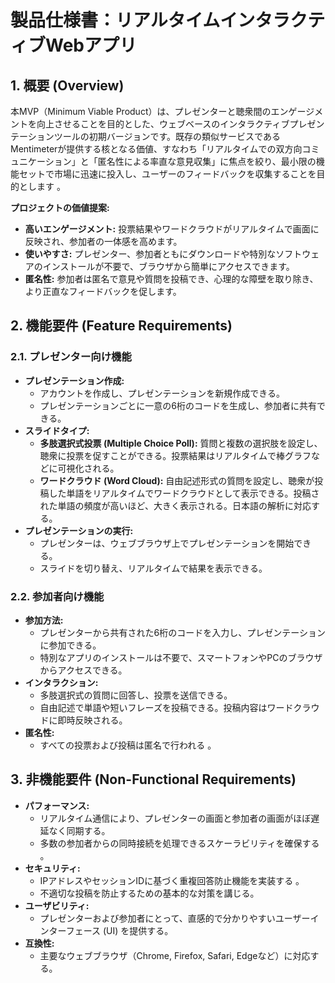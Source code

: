 # **製品仕様書：リアルタイムインタラクティブWebアプリ**

## **1\. 概要 (Overview)**

本MVP（Minimum Viable Product）は、プレゼンターと聴衆間のエンゲージメントを向上させることを目的とした、ウェブベースのインタラクティブプレゼンテーションツールの初期バージョンです。既存の類似サービスであるMentimeterが提供する核となる価値、すなわち「リアルタイムでの双方向コミュニケーション」と「匿名性による率直な意見収集」に焦点を絞り、最小限の機能セットで市場に迅速に投入し、ユーザーのフィードバックを収集することを目的とします 。

**プロジェクトの価値提案:**

* **高いエンゲージメント:** 投票結果やワードクラウドがリアルタイムで画面に反映され、参加者の一体感を高めます。
* **使いやすさ:** プレゼンター、参加者ともにダウンロードや特別なソフトウェアのインストールが不要で、ブラウザから簡単にアクセスできます。
* **匿名性:** 参加者は匿名で意見や質問を投稿でき、心理的な障壁を取り除き、より正直なフィードバックを促します。

## **2\. 機能要件 (Feature Requirements)**

### **2.1. プレゼンター向け機能**

* **プレゼンテーション作成:**
  * アカウントを作成し、プレゼンテーションを新規作成できる。
  * プレゼンテーションごとに一意の6桁のコードを生成し、参加者に共有できる。
* **スライドタイプ:**
  * **多肢選択式投票 (Multiple Choice Poll):** 質問と複数の選択肢を設定し、聴衆に投票を促すことができる。投票結果はリアルタイムで棒グラフなどに可視化される。
  * **ワードクラウド (Word Cloud):** 自由記述形式の質問を設定し、聴衆が投稿した単語をリアルタイムでワードクラウドとして表示できる。投稿された単語の頻度が高いほど、大きく表示される。日本語の解析に対応する。
* **プレゼンテーションの実行:**
  * プレゼンターは、ウェブブラウザ上でプレゼンテーションを開始できる。
  * スライドを切り替え、リアルタイムで結果を表示できる。

### **2.2. 参加者向け機能**

* **参加方法:**
  * プレゼンターから共有された6桁のコードを入力し、プレゼンテーションに参加できる。
  * 特別なアプリのインストールは不要で、スマートフォンやPCのブラウザからアクセスできる。
* **インタラクション:**
  * 多肢選択式の質問に回答し、投票を送信できる。
  * 自由記述で単語や短いフレーズを投稿できる。投稿内容はワードクラウドに即時反映される。
* **匿名性:**
  * すべての投票および投稿は匿名で行われる 。

## **3\. 非機能要件 (Non-Functional Requirements)**

* **パフォーマンス:**
  * リアルタイム通信により、プレゼンターの画面と参加者の画面がほぼ遅延なく同期する。
  * 多数の参加者からの同時接続を処理できるスケーラビリティを確保する 。
* **セキュリティ:**
  * IPアドレスやセッションIDに基づく重複回答防止機能を実装する 。
  * 不適切な投稿を防止するための基本的な対策を講じる。
* **ユーザビリティ:**
  * プレゼンターおよび参加者にとって、直感的で分かりやすいユーザーインターフェース (UI) を提供する。
* **互換性:**
  * 主要なウェブブラウザ（Chrome, Firefox, Safari, Edgeなど）に対応する。
